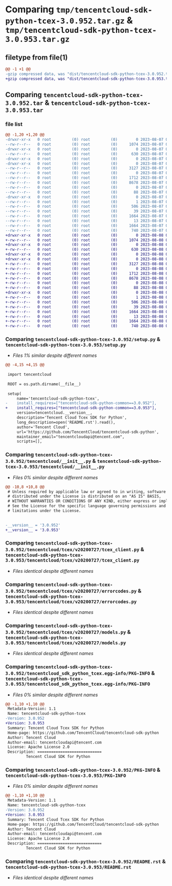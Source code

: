 # Comparing `tmp/tencentcloud-sdk-python-tcex-3.0.952.tar.gz` & `tmp/tencentcloud-sdk-python-tcex-3.0.953.tar.gz`

## filetype from file(1)

```diff
@@ -1 +1 @@
-gzip compressed data, was "dist/tencentcloud-sdk-python-tcex-3.0.952.tar", last modified: Mon Aug  7 09:02:57 2023, max compression
+gzip compressed data, was "dist/tencentcloud-sdk-python-tcex-3.0.953.tar", last modified: Tue Aug  8 00:32:55 2023, max compression
```

## Comparing `tencentcloud-sdk-python-tcex-3.0.952.tar` & `tencentcloud-sdk-python-tcex-3.0.953.tar`

### file list

```diff
@@ -1,20 +1,20 @@
-drwxr-xr-x   0 root         (0) root         (0)        0 2023-08-07 09:02:57.000000 tencentcloud-sdk-python-tcex-3.0.952/
--rw-r--r--   0 root         (0) root         (0)     1074 2023-08-07 09:02:57.000000 tencentcloud-sdk-python-tcex-3.0.952/setup.py
-drwxr-xr-x   0 root         (0) root         (0)        0 2023-08-07 09:02:57.000000 tencentcloud-sdk-python-tcex-3.0.952/tencentcloud/
--rw-r--r--   0 root         (0) root         (0)      630 2023-08-07 09:02:57.000000 tencentcloud-sdk-python-tcex-3.0.952/tencentcloud/__init__.py
-drwxr-xr-x   0 root         (0) root         (0)        0 2023-08-07 09:02:57.000000 tencentcloud-sdk-python-tcex-3.0.952/tencentcloud/tcex/
-drwxr-xr-x   0 root         (0) root         (0)        0 2023-08-07 09:02:57.000000 tencentcloud-sdk-python-tcex-3.0.952/tencentcloud/tcex/v20200727/
--rw-r--r--   0 root         (0) root         (0)     3127 2023-08-07 09:02:57.000000 tencentcloud-sdk-python-tcex-3.0.952/tencentcloud/tcex/v20200727/tcex_client.py
--rw-r--r--   0 root         (0) root         (0)        0 2023-08-07 09:02:57.000000 tencentcloud-sdk-python-tcex-3.0.952/tencentcloud/tcex/v20200727/__init__.py
--rw-r--r--   0 root         (0) root         (0)     1712 2023-08-07 09:02:57.000000 tencentcloud-sdk-python-tcex-3.0.952/tencentcloud/tcex/v20200727/errorcodes.py
--rw-r--r--   0 root         (0) root         (0)     8678 2023-08-07 09:02:57.000000 tencentcloud-sdk-python-tcex-3.0.952/tencentcloud/tcex/v20200727/models.py
--rw-r--r--   0 root         (0) root         (0)        0 2023-08-07 09:02:57.000000 tencentcloud-sdk-python-tcex-3.0.952/tencentcloud/tcex/__init__.py
--rw-r--r--   0 root         (0) root         (0)       88 2023-08-07 09:02:57.000000 tencentcloud-sdk-python-tcex-3.0.952/setup.cfg
-drwxr-xr-x   0 root         (0) root         (0)        0 2023-08-07 09:02:57.000000 tencentcloud-sdk-python-tcex-3.0.952/tencentcloud_sdk_python_tcex.egg-info/
--rw-r--r--   0 root         (0) root         (0)        1 2023-08-07 09:02:57.000000 tencentcloud-sdk-python-tcex-3.0.952/tencentcloud_sdk_python_tcex.egg-info/dependency_links.txt
--rw-r--r--   0 root         (0) root         (0)      506 2023-08-07 09:02:57.000000 tencentcloud-sdk-python-tcex-3.0.952/tencentcloud_sdk_python_tcex.egg-info/SOURCES.txt
--rw-r--r--   0 root         (0) root         (0)       39 2023-08-07 09:02:57.000000 tencentcloud-sdk-python-tcex-3.0.952/tencentcloud_sdk_python_tcex.egg-info/requires.txt
--rw-r--r--   0 root         (0) root         (0)     1664 2023-08-07 09:02:57.000000 tencentcloud-sdk-python-tcex-3.0.952/tencentcloud_sdk_python_tcex.egg-info/PKG-INFO
--rw-r--r--   0 root         (0) root         (0)       13 2023-08-07 09:02:57.000000 tencentcloud-sdk-python-tcex-3.0.952/tencentcloud_sdk_python_tcex.egg-info/top_level.txt
--rw-r--r--   0 root         (0) root         (0)     1664 2023-08-07 09:02:57.000000 tencentcloud-sdk-python-tcex-3.0.952/PKG-INFO
--rw-r--r--   0 root         (0) root         (0)      740 2023-08-07 09:02:57.000000 tencentcloud-sdk-python-tcex-3.0.952/README.rst
+drwxr-xr-x   0 root         (0) root         (0)        0 2023-08-08 00:32:55.000000 tencentcloud-sdk-python-tcex-3.0.953/
+-rw-r--r--   0 root         (0) root         (0)     1074 2023-08-08 00:32:55.000000 tencentcloud-sdk-python-tcex-3.0.953/setup.py
+drwxr-xr-x   0 root         (0) root         (0)        0 2023-08-08 00:32:55.000000 tencentcloud-sdk-python-tcex-3.0.953/tencentcloud/
+-rw-r--r--   0 root         (0) root         (0)      630 2023-08-08 00:32:55.000000 tencentcloud-sdk-python-tcex-3.0.953/tencentcloud/__init__.py
+drwxr-xr-x   0 root         (0) root         (0)        0 2023-08-08 00:32:55.000000 tencentcloud-sdk-python-tcex-3.0.953/tencentcloud/tcex/
+drwxr-xr-x   0 root         (0) root         (0)        0 2023-08-08 00:32:55.000000 tencentcloud-sdk-python-tcex-3.0.953/tencentcloud/tcex/v20200727/
+-rw-r--r--   0 root         (0) root         (0)     3127 2023-08-08 00:32:55.000000 tencentcloud-sdk-python-tcex-3.0.953/tencentcloud/tcex/v20200727/tcex_client.py
+-rw-r--r--   0 root         (0) root         (0)        0 2023-08-08 00:32:55.000000 tencentcloud-sdk-python-tcex-3.0.953/tencentcloud/tcex/v20200727/__init__.py
+-rw-r--r--   0 root         (0) root         (0)     1712 2023-08-08 00:32:55.000000 tencentcloud-sdk-python-tcex-3.0.953/tencentcloud/tcex/v20200727/errorcodes.py
+-rw-r--r--   0 root         (0) root         (0)     8678 2023-08-08 00:32:55.000000 tencentcloud-sdk-python-tcex-3.0.953/tencentcloud/tcex/v20200727/models.py
+-rw-r--r--   0 root         (0) root         (0)        0 2023-08-08 00:32:55.000000 tencentcloud-sdk-python-tcex-3.0.953/tencentcloud/tcex/__init__.py
+-rw-r--r--   0 root         (0) root         (0)       88 2023-08-08 00:32:55.000000 tencentcloud-sdk-python-tcex-3.0.953/setup.cfg
+drwxr-xr-x   0 root         (0) root         (0)        0 2023-08-08 00:32:55.000000 tencentcloud-sdk-python-tcex-3.0.953/tencentcloud_sdk_python_tcex.egg-info/
+-rw-r--r--   0 root         (0) root         (0)        1 2023-08-08 00:32:55.000000 tencentcloud-sdk-python-tcex-3.0.953/tencentcloud_sdk_python_tcex.egg-info/dependency_links.txt
+-rw-r--r--   0 root         (0) root         (0)      506 2023-08-08 00:32:55.000000 tencentcloud-sdk-python-tcex-3.0.953/tencentcloud_sdk_python_tcex.egg-info/SOURCES.txt
+-rw-r--r--   0 root         (0) root         (0)       39 2023-08-08 00:32:55.000000 tencentcloud-sdk-python-tcex-3.0.953/tencentcloud_sdk_python_tcex.egg-info/requires.txt
+-rw-r--r--   0 root         (0) root         (0)     1664 2023-08-08 00:32:55.000000 tencentcloud-sdk-python-tcex-3.0.953/tencentcloud_sdk_python_tcex.egg-info/PKG-INFO
+-rw-r--r--   0 root         (0) root         (0)       13 2023-08-08 00:32:55.000000 tencentcloud-sdk-python-tcex-3.0.953/tencentcloud_sdk_python_tcex.egg-info/top_level.txt
+-rw-r--r--   0 root         (0) root         (0)     1664 2023-08-08 00:32:55.000000 tencentcloud-sdk-python-tcex-3.0.953/PKG-INFO
+-rw-r--r--   0 root         (0) root         (0)      740 2023-08-08 00:32:55.000000 tencentcloud-sdk-python-tcex-3.0.953/README.rst
```

### Comparing `tencentcloud-sdk-python-tcex-3.0.952/setup.py` & `tencentcloud-sdk-python-tcex-3.0.953/setup.py`

 * *Files 1% similar despite different names*

```diff
@@ -4,15 +4,15 @@
 
 import tencentcloud
 
 ROOT = os.path.dirname(__file__)
 
 setup(
     name='tencentcloud-sdk-python-tcex',
-    install_requires=["tencentcloud-sdk-python-common==3.0.952"],
+    install_requires=["tencentcloud-sdk-python-common==3.0.953"],
     version=tencentcloud.__version__,
     description='Tencent Cloud Tcex SDK for Python',
     long_description=open('README.rst').read(),
     author='Tencent Cloud',
     url='https://github.com/TencentCloud/tencentcloud-sdk-python',
     maintainer_email="tencentcloudapi@tencent.com",
     scripts=[],
```

### Comparing `tencentcloud-sdk-python-tcex-3.0.952/tencentcloud/__init__.py` & `tencentcloud-sdk-python-tcex-3.0.953/tencentcloud/__init__.py`

 * *Files 0% similar despite different names*

```diff
@@ -10,8 +10,8 @@
 # Unless required by applicable law or agreed to in writing, software
 # distributed under the License is distributed on an "AS IS" BASIS,
 # WITHOUT WARRANTIES OR CONDITIONS OF ANY KIND, either express or implied.
 # See the License for the specific language governing permissions and
 # limitations under the License.
 
 
-__version__ = '3.0.952'
+__version__ = '3.0.953'
```

### Comparing `tencentcloud-sdk-python-tcex-3.0.952/tencentcloud/tcex/v20200727/tcex_client.py` & `tencentcloud-sdk-python-tcex-3.0.953/tencentcloud/tcex/v20200727/tcex_client.py`

 * *Files identical despite different names*

### Comparing `tencentcloud-sdk-python-tcex-3.0.952/tencentcloud/tcex/v20200727/errorcodes.py` & `tencentcloud-sdk-python-tcex-3.0.953/tencentcloud/tcex/v20200727/errorcodes.py`

 * *Files identical despite different names*

### Comparing `tencentcloud-sdk-python-tcex-3.0.952/tencentcloud/tcex/v20200727/models.py` & `tencentcloud-sdk-python-tcex-3.0.953/tencentcloud/tcex/v20200727/models.py`

 * *Files identical despite different names*

### Comparing `tencentcloud-sdk-python-tcex-3.0.952/tencentcloud_sdk_python_tcex.egg-info/PKG-INFO` & `tencentcloud-sdk-python-tcex-3.0.953/tencentcloud_sdk_python_tcex.egg-info/PKG-INFO`

 * *Files 0% similar despite different names*

```diff
@@ -1,10 +1,10 @@
 Metadata-Version: 1.1
 Name: tencentcloud-sdk-python-tcex
-Version: 3.0.952
+Version: 3.0.953
 Summary: Tencent Cloud Tcex SDK for Python
 Home-page: https://github.com/TencentCloud/tencentcloud-sdk-python
 Author: Tencent Cloud
 Author-email: tencentcloudapi@tencent.com
 License: Apache License 2.0
 Description: ============================
         Tencent Cloud SDK for Python
```

### Comparing `tencentcloud-sdk-python-tcex-3.0.952/PKG-INFO` & `tencentcloud-sdk-python-tcex-3.0.953/PKG-INFO`

 * *Files 0% similar despite different names*

```diff
@@ -1,10 +1,10 @@
 Metadata-Version: 1.1
 Name: tencentcloud-sdk-python-tcex
-Version: 3.0.952
+Version: 3.0.953
 Summary: Tencent Cloud Tcex SDK for Python
 Home-page: https://github.com/TencentCloud/tencentcloud-sdk-python
 Author: Tencent Cloud
 Author-email: tencentcloudapi@tencent.com
 License: Apache License 2.0
 Description: ============================
         Tencent Cloud SDK for Python
```

### Comparing `tencentcloud-sdk-python-tcex-3.0.952/README.rst` & `tencentcloud-sdk-python-tcex-3.0.953/README.rst`

 * *Files identical despite different names*

